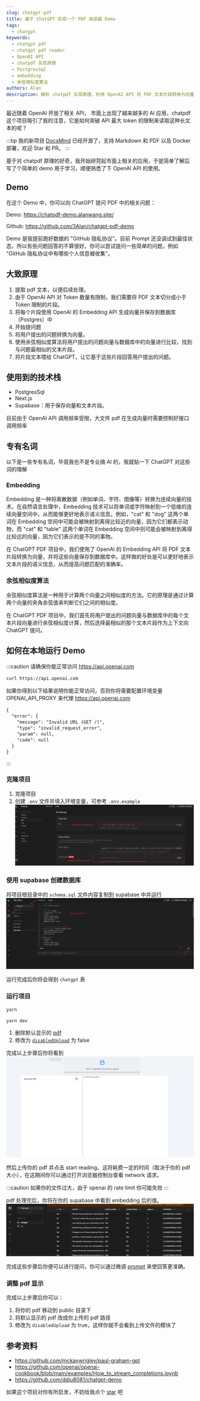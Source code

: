 ```yaml
---
slug: chatgpt-pdf
title: 基于 ChatGPT 实现一个 PDF 阅读器 Demo
tags:
  - chatgpt
keywords:
  - chatgpt pdf
  - chatgpt pdf reader
  - OpenAI API
  - chatpdf 实现原理
  - PostgresSql
  - embedding
  - 余弦相似度算法
authors: Alan
description: 解析 chatpdf 实现原理，利用 OpenAI API 将 PDF 文本片段转换为向量，并使用余弦相似度算法匹配用户提出的问题和文本片段，从而实现对长文本的问答。
---
```


最近随着 OpenAI 开放了相关 API， 市面上出现了越来越多的 AI 应用，chatpdf 这个项目吸引了我的注意，它是如何突破 API 最大 token 的限制来读取这种长文本的呢？

<!--truncate-->

:::tip
我的新项目 [DocsMind](https://github.com/3Alan/DocsMind) 已经开源了，支持 Markdown 和 PDF 以及 Docker 部署，欢迎 Star 和 PR。
:::

基于对 chatpdf 原理的好奇，我开始研究起市面上相关的应用，于是简单了解后写了个简单的 demo 用于学习，顺便熟悉了下 OpenAI API 的使用。

## Demo

在这个 Demo 中，你可以向 ChatGPT 提问 PDF 中的相关问题：

Demo: https://chatpdf-demo.alanwang.site/

Github: https://github.com/3Alan/chatgpt-pdf-demo

Demo 是我提前跑好数据的 "GitHub 隐私协议"。目前 Prompt 还没调试到最佳状态，所以有些问题回答的不算很好。你可以尝试提问一些简单的问题，例如 "GitHub 隐私协议中有哪些个人信息被收集"。

## 大致原理

1. 提取 pdf 文本，以便后续处理。
2. 由于 OpenAI API 对 Token 数量有限制，我们需要将 PDF 文本切分成小于 Token 限制的片段。
3. 将每个片段使用 OpenAI 的 Embedding API 生成向量并保存到数据库（Postgres）中
4. 开始提问题
5. 将用户提出的问题转换为向量。
6. 使用余弦相似度算法将用户提出的问题向量与数据库中的向量进行比较，找到与问题最相似的文本片段。
7. 将片段文本喂给 ChatGPT，让它基于这些片段回答用户提出的问题。

## 使用到的技术栈

- PostgresSql
- Next.js
- Supabase：用于保存向量和文本片段。

目前由于 OpenAI API 调用频率受限，大文件 pdf 在生成向量时需要控制好接口调用频率

## 专有名词

以下是一些专有名词，毕竟我也不是专业搞 AI 的，我就贴一下 ChatGPT 对这些词的理解

### Embedding

Embedding 是一种将离散数据（例如单词、字符、图像等）转换为连续向量的技术。在自然语言处理中，Embedding 技术可以将单词或字符映射到一个低维的连续向量空间中，从而能够更好地表示语义信息。例如，"cat" 和 "dog" 这两个单词在 Embedding 空间中可能会被映射到离得比较近的向量，因为它们都表示动物，而 "cat" 和 "table" 这两个单词在 Embedding 空间中则可能会被映射到离得比较远的向量，因为它们表示的是不同的事物。

在 ChatGPT PDF 项目中，我们使用了 OpenAI 的 Embedding API 将 PDF 文本片段转换为向量，并将这些向量保存到数据库中。这样做的好处是可以更好地表示文本片段的语义信息，从而提高问题匹配的准确率。

### 余弦相似度算法

余弦相似度算法是一种用于计算两个向量之间相似度的方法。它的原理是通过计算两个向量的夹角余弦值来判断它们之间的相似度。

在 ChatGPT PDF 项目中，我们首先将用户提出的问题向量与数据库中的每个文本片段向量进行余弦相似度计算，然后选择最相似的那个文本片段作为上下文向 ChatGPT 提问。

## 如何在本地运行 Demo

:::caution
请确保你能正常访问 https://api.openai.com

```bash
curl https://api.openai.com
```

如果你得到以下结果说明你能正常访问，否则你将需要配置环境变量 OPENAI_API_PROXY 来代理 https://api.openai.com

```
{
  "error": {
    "message": "Invalid URL (GET /)",
    "type": "invalid_request_error",
    "param": null,
    "code": null
  }
}

```

:::

### 克隆项目

1. 克隆项目
2. 创建 `.env` 文件并填入环境变量，可参考 `.env.example`
   ![20230325110936](https://raw.githubusercontent.com/3Alan/images/master/img/20230325110936.png)

### 使用 supabase 创建数据库

将项目根目录中的 `schema.sql` 文件内容复制到 supabase 中并运行
![supabase](https://raw.githubusercontent.com/3Alan/images/master/img/img20230325104103.png)

运行完成后你将会得到 `chatgpt` 表

### 运行项目

```
yarn
```

```
yarn dev
```

1. 删除默认显示的 [pdf](https://github.com/3Alan/chatgpt-pdf-demo/blob/main/src/pages/index.tsx#LL45C51-L45C72)
2. 修改为 [`disabledUpload`](https://github.com/3Alan/chatgpt-pdf-demo/blob/7c8daa32a9d2450f037224a06cc821ff682f5c36/src/pages/index.tsx#L46) 为 false

完成以上步骤后你将看到
![20230325105607](https://raw.githubusercontent.com/3Alan/images/master/img/img20230325105607.png)

然后上传你的 pdf 并点击 start reading，这将耗费一定的时间（取决于你的 pdf 大小），在这期间你可以通过打开浏览器控制台查看 network 请求。

:::caution
如果你的文件过大，由于 openai 的 rate limit 你可能失败
:::

pdf 处理完后，你将在你的 supabase 中看到 embedding 后的值。
![20230325105953](https://raw.githubusercontent.com/3Alan/images/master/img/img20230325105953.png)

完成这些步骤后你便可以进行提问，你可以通过微调 [prompt](https://github.com/3Alan/chatgpt-pdf-demo/blob/588135cc265eb702b39d9ee9a853264173c45dc5/src/utils/openaiStream.ts#L19) 来使回答更准确。

### 调整 pdf 显示

完成以上步骤后你可以：

1. 将你的 pdf 移动到 public 目录下
2. 将默认显示的 pdf 改成你上传的 pdf 路径
3. 修改为 `disabledUpload` 为 true，这样你就不会看到上传文件的模块了

## 参考资料

- https://github.com/mckaywrigley/paul-graham-gpt
- https://github.com/openai/openai-cookbook/blob/main/examples/How_to_stream_completions.ipynb
- https://github.com/ddiu8081/chatgpt-demo

如果这个项目对你有所启发，不妨给我点个 [star](https://github.com/3Alan/chatgpt-pdf-demo) 吧
